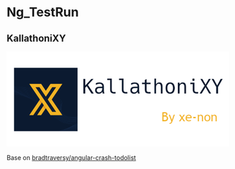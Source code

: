 # Ng_TestRun
## KallathoniXY

![KallathoniXY Banner](kallathoni~01.png)

Base on [bradtraversy/angular-crash-todolist](https://github.com/bradtraversy/angular-crash-todolist)

